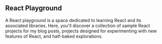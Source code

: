 ## React Playground

A React playground is a space dedicated to learning React and its associated libraries. Here, you'll discover a collection of sample React projects for my blog posts, projects designed for experimenting with new features of React, and half-baked explorations.
